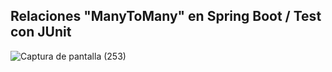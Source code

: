 ## Relaciones "ManyToMany" en Spring Boot / Test con JUnit

![Captura de pantalla (253)](https://user-images.githubusercontent.com/88462536/175187731-6c05aecf-7dc8-4051-9a77-d30e7075696f.png)

